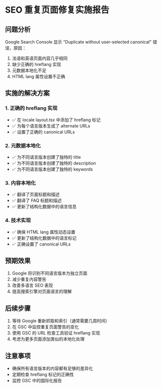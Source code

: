 
# SEO 重复页面修复实施报告

## 问题分析
Google Search Console 显示 "Duplicate without user-selected canonical" 错误，原因：
1. 法语和英语页面内容几乎相同
2. 缺少正确的 hreflang 实现
3. 元数据本地化不足
4. HTML lang 属性设置不正确

## 实施的解决方案

### 1. 正确的 hreflang 实现
- ✅ 在 locale layout.tsx 中添加了 hreflang 标记
- ✅ 为每个语言版本生成了 alternate URLs
- ✅ 设置了正确的 canonical URLs

### 2. 元数据本地化
- ✅ 为不同语言版本创建了独特的 title
- ✅ 为不同语言版本创建了独特的 description
- ✅ 为不同语言版本创建了独特的 keywords

### 3. 内容本地化
- ✅ 翻译了页面标题和描述
- ✅ 翻译了 FAQ 标题和描述
- ✅ 更新了结构化数据中的语言信息

### 4. 技术实现
- ✅ 确保 HTML lang 属性动态设置
- ✅ 更新了结构化数据中的语言标记
- ✅ 正确设置了 canonical URLs

## 预期效果
1. Google 将识别不同语言版本为独立页面
2. 减少重复内容警告
3. 改善多语言 SEO 表现
4. 提高搜索引擎对页面语言的理解

## 后续步骤
1. 等待 Google 重新抓取和索引（通常需要几周时间）
2. 在 GSC 中监控重复页面警告的变化
3. 使用 GSC 的 URL 检查工具验证 hreflang 实现
4. 考虑为更多页面添加类似的本地化处理

## 注意事项
- 确保所有语言版本的内容都有足够的差异化
- 定期检查 hreflang 标记的正确性
- 监控 GSC 中的国际化报告
